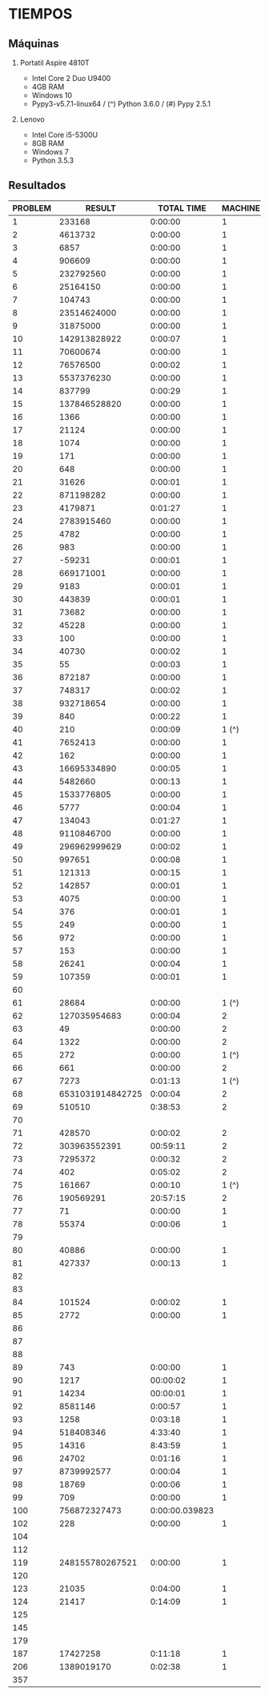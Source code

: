 # TIEMPOS

## Máquinas

 1. Portatil Aspire 4810T

    * Intel Core 2 Duo U9400
    * 4GB RAM
    * Windows 10
    * Pypy3-v5.7.1-linux64 / (^) Python 3.6.0 / (#) Pypy 2.5.1

 2. Lenovo

    * Intel Core i5-5300U
    * 8GB RAM
    * Windows 7
    * Python 3.5.3

## Resultados

|PROBLEM|RESULT|TOTAL TIME|MACHINE|
|-------|------|----------|-------|
|1|233168|0:00:00|1|
|2|4613732|0:00:00|1|
|3|6857|0:00:00|1|
|4|906609|0:00:00|1|
|5|232792560|0:00:00|1|
|6|25164150|0:00:00|1|
|7|104743|0:00:00|1|
|8|23514624000|0:00:00|1|
|9|31875000|0:00:00|1|
|10|142913828922|0:00:07|1|
|11|70600674|0:00:00|1|
|12|76576500|0:00:02|1|
|13|5537376230|0:00:00|1|
|14|837799|0:00:29|1|
|15|137846528820|0:00:00|1|
|16|1366|0:00:00|1|
|17|21124|0:00:00|1|
|18|1074|0:00:00|1|
|19|171|0:00:00|1|
|20|648|0:00:00|1|
|21|31626|0:00:01|1|
|22|871198282|0:00:00|1|
|23|4179871|0:01:27|1|
|24|2783915460|0:00:00|1|
|25|4782|0:00:00|1|
|26|983|0:00:00|1|
|27|-59231|0:00:01|1|
|28|669171001|0:00:00|1|
|29|9183|0:00:01|1|
|30|443839|0:00:01|1|
|31|73682|0:00:00|1|
|32|45228|0:00:00|1|
|33|100|0:00:00|1|
|34|40730|0:00:02|1|
|35|55|0:00:03|1|
|36|872187|0:00:00|1|
|37|748317|0:00:02|1|
|38|932718654|0:00:00|1|
|39|840|0:00:22|1|
|40|210|0:00:09|1 (^)|
|41|7652413|0:00:00|1|
|42|162|0:00:00|1|
|43|16695334890|0:00:05|1|
|44|5482660|0:00:13|1|
|45|1533776805|0:00:00|1|
|46|5777|0:00:04|1|
|47|134043|0:01:27|1|
|48|9110846700|0:00:00|1|
|49|296962999629|0:00:02|1|
|50|997651|0:00:08|1|
|51|121313|0:00:15|1|
|52|142857|0:00:01|1|
|53|4075|0:00:00|1|
|54|376|0:00:01|1|
|55|249|0:00:00|1|
|56|972|0:00:00|1|
|57|153|0:00:00|1|
|58|26241|0:00:04|1|
|59|107359|0:00:01|1|
|60||||
|61|28684|0:00:00|1 (^)|
|62|127035954683|0:00:04|2|
|63|49|0:00:00|2|
|64|1322|0:00:00|2|
|65|272|0:00:00|1 (^)|
|66|661|0:00:00|2|
|67|7273|0:01:13|1 (^)|
|68|6531031914842725|0:00:04|2|
|69|510510|0:38:53|2|
|70||||
|71|428570|0:00:02|2|
|72|303963552391|00:59:11|2|
|73|7295372|0:00:32|2|
|74|402|0:05:02|2|
|75|161667|0:00:10|1 (^)|
|76|190569291|20:57:15|2|
|77|71|0:00:00|1|
|78|55374|0:00:06|1|
|79||||
|80|40886|0:00:00|1|
|81|427337|0:00:13|1|
|82||||
|83||||
|84|101524|0:00:02|1|
|85|2772|0:00:00|1|
|86||||
|87||||
|88||||
|89|743|0:00:00|1|
|90|1217|00:00:02|1|
|91|14234|00:00:01|1|
|92|8581146|0:00:57|1|
|93|1258|0:03:18|1|
|94|518408346|4:33:40|1|
|95|14316|8:43:59|1|
|96|24702|0:01:16|1|
|97|8739992577|0:00:04|1|
|98|18769|0:00:06|1|
|99|709|0:00:00|1|
|100|756872327473|0:00:00.039823
|102|228|0:00:00|1|
|104||||
|112||||
|119|248155780267521|0:00:00|1|
|120||||
|123|21035|0:04:00|1|
|124|21417|0:14:09|1|
|125||||
|145||||
|179||||
|187|17427258|0:11:18|1|
|206|1389019170|0:02:38|1|
|357||||
